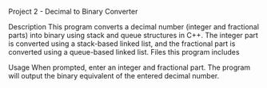  Project 2 - Decimal to Binary Converter

 Description
This program converts a decimal number (integer and fractional parts) into binary using stack and queue structures in C++. The integer part is converted using a stack-based linked list, and the fractional part is converted using a queue-based linked list.
Files
this program includes 

 Usage
When prompted, enter an integer and fractional part. The program will output the binary equivalent of the entered decimal number.
